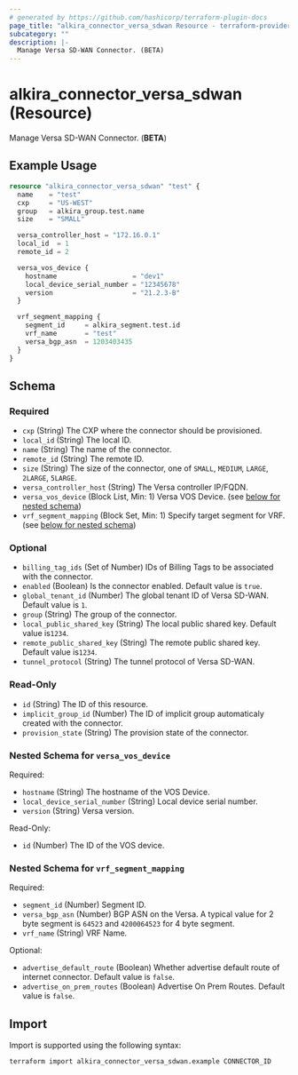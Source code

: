 ```yaml
---
# generated by https://github.com/hashicorp/terraform-plugin-docs
page_title: "alkira_connector_versa_sdwan Resource - terraform-provider-alkira"
subcategory: ""
description: |-
  Manage Versa SD-WAN Connector. (BETA)
---
```


# alkira_connector_versa_sdwan (Resource)

Manage Versa SD-WAN Connector. (**BETA**)

## Example Usage

```terraform
resource "alkira_connector_versa_sdwan" "test" {
  name    = "test"
  cxp     = "US-WEST"
  group   = alkira_group.test.name
  size    = "SMALL"

  versa_controller_host = "172.16.0.1"
  local_id  = 1
  remote_id = 2

  versa_vos_device {
    hostname                   = "dev1"
    local_device_serial_number = "12345678"
    version                    = "21.2.3-B"
  }

  vrf_segment_mapping {
    segment_id     = alkira_segment.test.id
    vrf_name       = "test"
    versa_bgp_asn  = 1203403435
  }
}
```

<!-- schema generated by tfplugindocs -->
## Schema

### Required

- `cxp` (String) The CXP where the connector should be provisioned.
- `local_id` (String) The local ID.
- `name` (String) The name of the connector.
- `remote_id` (String) The remote ID.
- `size` (String) The size of the connector, one of `SMALL`, `MEDIUM`, `LARGE`, `2LARGE`, `5LARGE`.
- `versa_controller_host` (String) The Versa controller IP/FQDN.
- `versa_vos_device` (Block List, Min: 1) Versa VOS Device. (see [below for nested schema](#nestedblock--versa_vos_device))
- `vrf_segment_mapping` (Block Set, Min: 1) Specify target segment for VRF. (see [below for nested schema](#nestedblock--vrf_segment_mapping))

### Optional

- `billing_tag_ids` (Set of Number) IDs of Billing Tags to be associated with the connector.
- `enabled` (Boolean) Is the connector enabled. Default value is `true`.
- `global_tenant_id` (Number) The global tenant ID of Versa SD-WAN. Default value is `1`.
- `group` (String) The group of the connector.
- `local_public_shared_key` (String) The local public shared key. Default value is`1234`.
- `remote_public_shared_key` (String) The remote public shared key. Default value is`1234`.
- `tunnel_protocol` (String) The tunnel protocol of Versa SD-WAN.

### Read-Only

- `id` (String) The ID of this resource.
- `implicit_group_id` (Number) The ID of implicit group automaticaly created with the connector.
- `provision_state` (String) The provision state of the connector.

<a id="nestedblock--versa_vos_device"></a>
### Nested Schema for `versa_vos_device`

Required:

- `hostname` (String) The hostname of the VOS Device.
- `local_device_serial_number` (String) Local device serial number.
- `version` (String) Versa version.

Read-Only:

- `id` (Number) The ID of the VOS device.


<a id="nestedblock--vrf_segment_mapping"></a>
### Nested Schema for `vrf_segment_mapping`

Required:

- `segment_id` (Number) Segment ID.
- `versa_bgp_asn` (Number) BGP ASN on the Versa. A typical value for 2 byte segment is `64523` and `4200064523` for 4 byte segment.
- `vrf_name` (String) VRF Name.

Optional:

- `advertise_default_route` (Boolean) Whether advertise default route of internet connector. Default value is `false`.
- `advertise_on_prem_routes` (Boolean) Advertise On Prem Routes. Default value is `false`.

## Import

Import is supported using the following syntax:

```shell
terraform import alkira_connector_versa_sdwan.example CONNECTOR_ID
```
